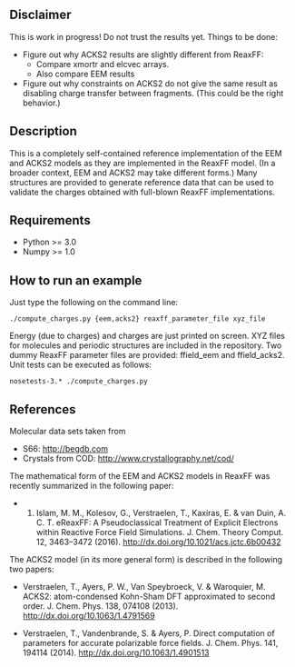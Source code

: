 Disclaimer
----------

This is work in progress! Do not trust the results yet. Things to be done:

- Figure out why ACKS2 results are slightly different from ReaxFF:
    - Compare xmortr and elcvec arrays.
    - Also compare EEM results
- Figure out why constraints on ACKS2 do not give the same result as disabling charge
  transfer between fragments. (This could be the right behavior.)


Description
-----------

This is a completely self-contained reference implementation of the EEM and ACKS2 models
as they are implemented in the ReaxFF model. (In a broader context, EEM and ACKS2 may take
different forms.) Many structures are provided to generate reference data that can be used
to validate the charges obtained with full-blown ReaxFF implementations.


Requirements
------------

* Python >= 3.0
* Numpy >= 1.0


How to run an example
---------------------

Just type the following on the command line:

    ./compute_charges.py {eem,acks2} reaxff_parameter_file xyz_file

Energy (due to charges) and charges are just printed on screen. XYZ files for molecules
and periodic structures are included in the repository. Two dummy ReaxFF parameter files
are provided: ffield_eem and ffield_acks2. Unit tests can be executed as follows:

    nosetests-3.* ./compute_charges.py


References
----------

Molecular data sets taken from

* S66: http://begdb.com
* Crystals from COD: http://www.crystallography.net/cod/

The mathematical form of the EEM and ACKS2 models in ReaxFF was recently summarized in the
following paper:

* 1. Islam, M. M., Kolesov, G., Verstraelen, T., Kaxiras, E. & van Duin, A. C. T. eReaxFF:
  A Pseudoclassical Treatment of Explicit Electrons within Reactive Force Field
  Simulations. J. Chem. Theory Comput. 12, 3463–3472 (2016).
  http://dx.doi.org/10.1021/acs.jctc.6b00432

The ACKS2 model (in its more general form) is described in the following two papers:

* Verstraelen, T., Ayers, P. W., Van Speybroeck, V. & Waroquier, M. ACKS2: atom-condensed
  Kohn-Sham DFT approximated to second order. J. Chem. Phys. 138, 074108 (2013).
  http://dx.doi.org/10.1063/1.4791569

* Verstraelen, T., Vandenbrande, S. & Ayers, P. Direct computation of parameters for
  accurate polarizable force fields. J. Chem. Phys. 141, 194114 (2014).
  http://dx.doi.org/10.1063/1.4901513
